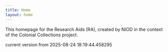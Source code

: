 ```yaml
---
title: Home
layout: home
---
```


This homepage for the Research Aids (RA), created by NIOD in the context of the Colonial Collections project. 


current version from 2025-08-24 18:19:44.458295